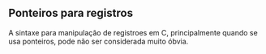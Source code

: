 ## Ponteiros para registros

A sintaxe para manipulação de registroes em C, principalmente quando se usa ponteiros, pode não ser considerada muito óbvia.
